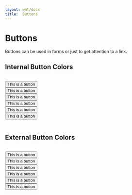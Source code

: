 ```yaml
---
layout: wmt/docs
title:  Buttons
---
```


# Buttons

Buttons can be used in forms or just to get attention to a link.

## Internal Button Colors

<div class="margin-bottom-10">&nbsp;</div>

<div class="col-md-4">
<button class="btn-u blue-internal-bg full-width" type="button" href="#">This is a button</button>
</div>
<div class="col-md-4">
<button class="btn-u light-blue-internal-bg full-width" type="button" href="#">This is a button</button>
</div>
<div class="col-md-4">
<button class="btn-u green-bg full-width" type="button" href="#">This is a button</button>
</div>
<div class="col-md-4">
<button class="btn-u yellow-internal-bg full-width" type="button" href="#">This is a button</button>
</div>
<div class="col-md-4">
<button class="btn-u red-bg full-width" type="button" href="#">This is a button</button>
</div>
<div class="col-md-4">
<button class="btn-u pink-bg full-width" type="button" href="#">This is a button</button>
</div>

<div class="margin-bottom-30">&nbsp;</div>

## External Button Colors

<div class="margin-bottom-10">&nbsp;</div>

<div class="col-md-4">
  <button class="btn-u blue-bg full-width" type="button" href="#">This is a button</button>
</div>
<div class="col-md-4">
  <button class="btn-u dark-blue-bg full-width" type="button" href="#">This is a button</button>
</div>
<div class="col-md-4">
  <button class="btn-u light-blue-bg full-width" type="button" href="#">This is a button</button>
</div>
<div class="col-md-4">
  <button class="btn-u orange-bg full-width" type="button" href="#">This is a button</button>
</div>
<div class="col-md-4">
  <button class="btn-u yellow-bg full-width" type="button" href="#">This is a button</button>
</div>
<div class="col-md-4">
  <button class="btn-u dark-green-bg full-width" type="button" href="#">This is a button</button>
</div>
